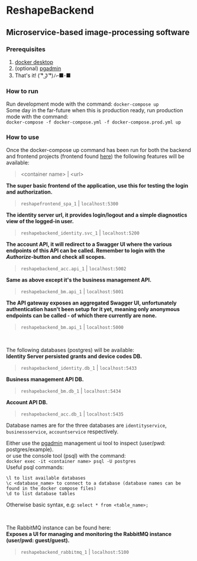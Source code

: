 # ReshapeBackend

## Microservice-based image-processing software

### Prerequisites
1. [docker desktop](https://www.docker.com/products/docker-desktop)
2. (optional) [pgadmin](https://www.pgadmin.org/download/)
3. That's it! ( ͡° ͜ʖ ͡°)ﾉ⌐■-■

### How to run
Run development mode with the command: `docker-compose up`\
Some day in the far-future when this is production ready, run production mode with the command:\
`docker-compose -f docker-compose.yml -f docker-compose.prod.yml up`

### How to use
Once the docker-compose up command has been run for both the backend and frontend projects (frontend found [here](https://github.com/tlien/ReshapeFrontend/))
the following features will be available:

> \<container name> | \<url>

**The super basic frontend of the application, use this for testing the login and authorization.**
> `reshapefrontend_spa_1` | `localhost:5300`

**The identity server url, it provides login/logout and a simple diagnostics view of the logged-in user.**
> `reshapebackend_identity.svc_1` | `localhost:5200`

**The account API, it will redirect to a Swagger UI where the various endpoints of this API can be called. Remember to login with the _Authorize_-button and check all scopes.**
> `reshapebackend_acc.api_1` | `localhost:5002`

**Same as above except it's the business management API.**
> `reshapebackend_bm.api_1` | `localhost:5001`

**The API gateway exposes an aggregated Swagger UI, unfortunately authentication hasn't been setup for it yet, meaning only anonymous endpoints can be called - of which there currently are none.**
> `reshapebackend_bm.api_1` | `localhost:5000`

<br />

The following databases (postgres) will be available:\
**Identity Server persisted grants and device codes DB.**
> `reshapebackend_identity.db_1` | `localhost:5433`

**Business management API DB.**
> `reshapebackend_bm.db_1` | `localhost:5434`

**Account API DB.**
> `reshapebackend_acc.db_1` | `localhost:5435`

Database names are for the three databases are `identityservice`, `businessservice`, `accountservice` respectively.

Either use the [pgadmin](https://www.pgadmin.org/download/) management ui tool to inspect (user/pwd: postgres/example).\
or use the console tool (psql) with the command:\
`docker exec -it <container name> psql -U postgres`\
Useful psql commands:
```
\l to list available databases
\c <database_name> to connect to a database (database names can be found in the docker compose files)
\d to list database tables
```
Otherwise basic syntax, e.g: `select * from <table_name>;`

<br />

The RabbitMQ instance can be found here:\
**Exposes a UI for managing and monitoring the RabbitMQ instance (user/pwd: guest/guest).**
> `reshapebackend_rabbitmq_1` | `localhost:5100`
